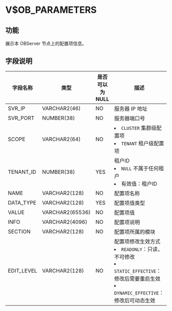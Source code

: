 V$OB_PARAMETERS 
====================================


功能 
-------------------

展示本 OBServer 节点上的配置项信息。

字段说明 
----------------------



|    字段名称    |       类型        | 是否可以为 NULL |                                                                                                                   描述                                                                                                                    |
|------------|-----------------|------------|-----------------------------------------------------------------------------------------------------------------------------------------------------------------------------------------------------------------------------------------|
| SVR_IP     | VARCHAR2(46)    | NO         | 服务器 IP 地址                                                                                                                                                                                                                               |
| SVR_PORT   | NUMBER(38)      | NO         | 服务器端口号                                                                                                                                                                                                                                  |
| SCOPE      | VARCHAR2(64)    | NO         | <li> `CLUSTER` 集群级配置项   <li> `TENANT` 租户级配置项                                                                                                               |
| TENANT_ID  | NUMBER(38)      | YES        | 租户ID <li> `NULL` 不属于任何租户   <li> 有效值：租户ID                                                                                                   |
| NAME       | VARCHAR2(128)   | NO         | 配置项名称                                                                                                                                                                                                                                   |
| DATA_TYPE  | VARCHAR2(128)   | YES        | 配置项值类型                                                                                                                                                                                                                                  |
| VALUE      | VARCHAR2(65536) | NO         | 配置项值                                                                                                                                                                                                                                    |
| INFO       | VARCHAR2(4096)  | NO         | 配置项说明                                                                                                                                                                                                                                   |
| SECTION    | VARCHAR2(128)   | NO         | 配置项所属的模块                                                                                                                                                                                                                                |
| EDIT_LEVEL | VARCHAR2(128)   | NO         | 配置项修改生效方式 <li> `READONLY`：只读，不可修改   <li> `STATIC_EFFECTIVE`：修改后需要重启生效   <li> `DYNAMIC_EFFECTIVE`：修改后可动态生效    |


